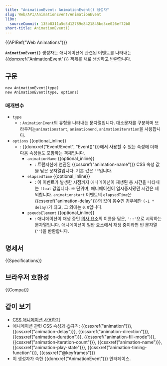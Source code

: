 ```yaml
---
title: "AnimationEvent: AnimationEvent() 생성자"
slug: Web/API/AnimationEvent/AnimationEvent
l10n:
  sourceCommit: 135b8311a5e3d12789e8421845be3ce026ef72b8
short-title: AnimationEvent()
---
```


{{APIRef("Web Animations")}}

**`AnimationEvent()`** 생성자는 애니메이션에 관련된 이벤트를 나타내는 {{domxref("AnimationEvent")}} 객체를 새로 생성하고 반환합니다.

## 구문

```js-nolint
new AnimationEvent(type)
new AnimationEvent(type, options)
```

### 매개변수

- `type`
  - : `AnimationEvent`의 유형을 나타내는 문자열입니다. 대소문자를 구분하며 브라우저는`animationstart`, `animationend`, `animationiteration`을 사용합니다.
- `options` {{optional_inline}}
  - : {{domxref("Event/Event", "Event()")}}에서 사용할 수 있는 속성에 더해 다음 속성들도 포함하는 객체입니다.
    - `animationName` {{optional_inline}}
      - : 트랜지션에 연관된 {{cssxref("animation-name")}} CSS 속성 값을 담은 문자열입니다. 기본 값은 `""`입니다.
    - `elapsedTime` {{optional_inline}}
      - : 이 이벤트가 발생한 시점까지 애니메이션이 재생된 총 시간을 나타내는 `float` 값입니다. 초 단위며, 애니메이션이 일시중지됐던 시간은 제외합니다. `animationstart` 이벤트의 `elapsedTime`은 {{cssxref("animation-delay")}}의 값이 음수인 경우에만 `(-1 * delay)`가 되고, 그 외에는 `0.0`입니다.
    - `pseudoElement` {{optional_inline}}
      - : 애니메이션이 재생 중인 [의사 요소](/ko/docs/Web/CSS/Pseudo-elements)의 이름을 담은, `'::'`으로 시작하는 문자열입니다. 애니메이션이 일반 요소에서 재생 중이라면 빈 문자열(`''`)을 반환합니다.

## 명세서

{{Specifications}}

## 브라우저 호환성

{{Compat}}

## 같이 보기

- [CSS 애니메이션 사용하기](/ko/docs/Web/CSS/CSS_animations/Using_CSS_animations)
- 애니메이션 관련 CSS 속성과 @규칙: {{cssxref("animation")}},
  {{cssxref("animation-delay")}}, {{cssxref("animation-direction")}},
  {{cssxref("animation-duration")}}, {{cssxref("animation-fill-mode")}},
  {{cssxref("animation-iteration-count")}}, {{cssxref("animation-name")}},
  {{cssxref("animation-play-state")}}, {{cssxref("animation-timing-function")}},
  {{cssxref("@keyframes")}}
- 이 생성자가 속한 {{domxref("AnimationEvent")}} 인터페이스.
